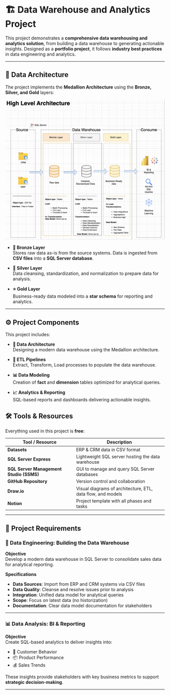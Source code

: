 # 🏗️ Data Warehouse and Analytics Project

This project demonstrates a **comprehensive data warehousing and analytics solution**, from building a data warehouse to generating actionable insights. Designed as a **portfolio project**, it follows **industry best practices** in data engineering and analytics.

---

## 📐 Data Architecture

The project implements the **Medallion Architecture** using the **Bronze, Silver, and Gold** layers:

![data_architecture](docs/Data_Architecture.png)


- **🔸 Bronze Layer**  
  Stores raw data as-is from the source systems. Data is ingested from **CSV files** into a **SQL Server database**.

- **🔹 Silver Layer**  
  Data cleansing, standardization, and normalization to prepare data for analysis.

- **⭐ Gold Layer**  
  Business-ready data modeled into a **star schema** for reporting and analytics.

---

## ⚙️ Project Components

This project includes:

- **🧱 Data Architecture**  
  Designing a modern data warehouse using the Medallion architecture.

- **🔄 ETL Pipelines**  
  Extract, Transform, Load processes to populate the data warehouse.

- **📊 Data Modeling**  
  Creation of **fact** and **dimension** tables optimized for analytical queries.

- **📈 Analytics & Reporting**  
  SQL-based reports and dashboards delivering actionable insights.


## 🛠️ Tools & Resources

Everything used in this project is **free**:

| Tool / Resource           | Description                                                      |
|---------------------------|------------------------------------------------------------------|
| **Datasets**              | ERP & CRM data in CSV format                                     |
| **SQL Server Express**    | Lightweight SQL server hosting the data warehouse                |
| **SQL Server Management Studio (SSMS)** | GUI to manage and query SQL Server databases         |
| **GitHub Repository**     | Version control and collaboration                                |
| **Draw.io**               | Visual diagrams of architecture, ETL, data flow, and models      |
| **Notion**                | Project template with all phases and tasks                       |

---

## 🚀 Project Requirements

### 🔧 Data Engineering: Building the Data Warehouse

**Objective**  
Develop a modern data warehouse in SQL Server to consolidate sales data for analytical reporting.

**Specifications**

- **Data Sources**: Import from ERP and CRM systems via CSV files  
- **Data Quality**: Cleanse and resolve issues prior to analysis  
- **Integration**: Unified data model for analytical queries  
- **Scope**: Focus on latest data (no historization)  
- **Documentation**: Clear data model documentation for stakeholders

---

### 📊 Data Analysis: BI & Reporting

**Objective**  
Create SQL-based analytics to deliver insights into:

- 🧍 Customer Behavior  
- 📦 Product Performance  
- 💰 Sales Trends  

These insights provide stakeholders with key business metrics to support **strategic decision-making**.


---
